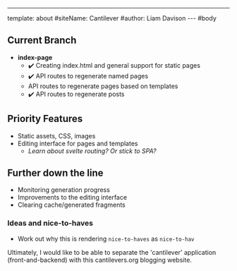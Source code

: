 ---
template: about
#siteName: Cantilever
#author: Liam Davison
--- #body
## Current Branch

- **index-page**
  - ✔️ Creating index.html and general support for static pages
  - ✔️ API routes to regenerate named pages
  - API routes to regenerate pages based on templates
  - ✔️ API routes to regenerate posts

## Priority Features

- Static assets, CSS, images
- Editing interface for pages and templates
  - _Learn about svelte routing? Or stick to SPA?_

## Further down the line

- Monitoring generation progress
- Improvements to the editing interface
- Clearing cache/generated fragments

### Ideas and nice-to-haves

- Work out why this is rendering `nice-to-haves` as `nice-to-hav`

Ultimately, I would like to be able to separate the 'cantilever' application (front-and-backend) with this cantilevers.org blogging website.
